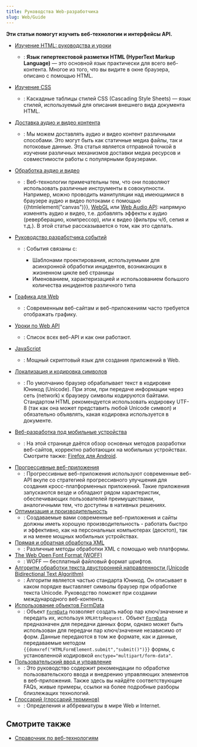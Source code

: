 ```yaml
---
title: Руководства Web-разработчика
slug: Web/Guide
---
```


**Эти статьи помогут изучить веб-технологии и интерфейсы API.**

- [Изучение HTML: руководства и уроки](/ru/docs/Learn/HTML)
  - : **Язык гипертекстовой разметки HTML (HyperText Markup Language)** — это основной язык практически для всего веб-контента. Многое из того, что вы видите в окне браузера, описано с помощью HTML.
- [Изучение CSS](/ru/docs/Learn/CSS)
  - : Каскадные таблицы стилей CSS (Cascading Style Sheets) — язык стилей, используемый для описания внешнего вида документа HTML.
- [Доставка аудио и видео контента](/ru/docs/Web/Guide/Audio_and_video_delivery)
  - : Мы можем доставлять аудио и видео контент различными способами. Это могут быть как статичные медиа файлы, так и потоковые данные. Эта статья является отправной точкой в изучении различных механизмов доставки медиа ресурсов и совместимости работы с популярными браузерами.
- [Обработка аудио и видео](/ru/docs/Web/Guide/Audio_and_video_manipulation)
  - : Веб-технологии примечательны тем, что они позволяют использовать различные инструменты в совокупности. Например, можно проводить манипуляции над имеющимися в браузере аудио и видео потоками с помощью {{htmlelement("canvas")}}, [WebGL](/ru/docs/Web/WebGL) или [Web Audio API](/ru/docs/Web/API/Web_Audio_API): напрямую изменять аудио и видео, т.е. добавлять эффекты к аудио (реверберацию, компрессор), или к видео (фильтры ч/б, сепия и т.д.). В этой статье рассказывается о том, как это сделать.
- [Руководство разработчика событий](/ru/docs/Web/Guide/Events)

  - : События связаны с:

    - Шаблонами проектирования, используемыми для асинхронной обработки инцидентов, возникающих в жизненном цикле веб страницы
    - Именованием, характеризацией и использованием большого количества инцидентов различного типа

- [Графика для Web](/ru/docs/Web/Guide/Графика)
  - : Современным веб-сайтам и веб-приложениям часто требуется отображать графику.
- [Уроки по Web API](/ru/docs/Web/Guide/API)
  - : Список всех веб-API и как они работают.
- [JavaScript](/ru/docs/Web/JavaScript)
  - : Мощный скриптовый язык для создания приложений в Web.
- [Локализация и кодировка символов](/ru/docs/Web/Guide/Localizations_and_character_encodings)
  - : По умолчанию браузер обрабатывает текст в кодировке Юникод (Unicode). При этом, при передаче информации через сеть (network) к браузеру символы кодируются байтами. Стандартом HTML рекомендуется использовать кодировку UTF-8 (так как она может представить любой Unicode символ) и обязательно объявлять, какая кодировка используется в документе.
- [Веб-разработка под мобильные устройства](/ru/docs/Web/Guide/mobile)
  - : На этой странице даётся обзор основных методов разработки веб-сайтов, корректно работающих на мобильных устройствах. Смотрите также: [Firefox для Android](/ru/docs/Mozilla/Firefox_для_Android).

<!---->

- [Прогрессивные веб-приложения](/ru/docs/Web/Progressive_web_apps)
  - : Прогрессивные веб-приложения используют современные веб-API вкупе со стратегией прогрессивного улучшения для создания кросс-платформенных приложений. Такие приложения запускаются везде и обладают рядом характеристик, обеспечивающих пользователей преимуществами, аналогичными тем, что доступны в нативных решениях.
- [Оптимизация и производительность](/ru/docs/Web/Guide/Производительность)
  - : Создаваемые вами современные веб-приложения и сайты должны иметь хорошую производительность - работать быстро и эффективно, как на персональных компьютерах (десктоп), так и на менее мощных мобильных устройствах.
- [Прямая и обратная обработка XML](/ru/docs/Web/Guide/Parsing_and_serializing_XML)
  - : Различные методы обработки XML с помощью web платформы.
- [The Web Open Font Format (WOFF)](/ru/docs/Web/Guide/WOFF)
  - : WOFF — бесплатный файловый формат шрифтов.
- [Алгоритм обработки текста двусторонней направленности (Unicode Bidirectional Text Algorithm)](/ru/docs/Web/Guide/Unicode_Bidrectional_Text_Algorithm)
  - : Алгоритм является частью стандарта Юникод. Он описывает в каком порядке выставляет символы браузер при обработке текста Unicode. Руководство поможет при создании международного веб-контента.
- [Использование объектов FormData](/ru/docs/Web/API/FormData/Using_FormData_Objects)
  - : Объект [`FormData`](/ru/docs/Web/API/FormData) позволяет создать набор пар ключ/значение и передать их, используя `XMLHttpRequest.` Объект [`FormData`](/ru/docs/Web/API/FormData) предназначен для передачи данных форм, однако может быть использован для передачи пар ключ/значение независимо от форм. Данные передаются в том же формате, как и данные, передаваемые методом `{{domxref("HTMLFormElement.submit","submit()")}}` формы, с установленной кодировкой `enctype="multipart/form-data"`.
- [Пользовательский ввод и управление](/ru/docs/Web/Guide/User_input_methods)
  - : Это руководство содержит рекомендации по обработке пользовательского ввода и внедрению управляющих элементов в веб-приложения. Также здесь вы найдёте соответствующие FAQs, живые примеры, ссылки на более подробные разборы близлежащих технологий.
- [Глоссарий (глоссарий терминов)](/ru/docs/Glossary)
  - : Определения и аббревиатуры в мире Web и Internet.

## Смотрите также

- [Справочник по веб-технологиям](/ru/docs/Web/Reference)
